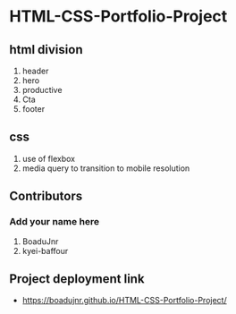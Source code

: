 # HTML-CSS-Portfolio-Project

## html division
1. header
2. hero
3. productive
4. Cta
5. footer

## css
1. use of flexbox 
2. media query to transition to mobile resolution

## Contributors
### Add your name here
1. BoaduJnr
2. kyei-baffour


## Project deployment link
- https://boadujnr.github.io/HTML-CSS-Portfolio-Project/

